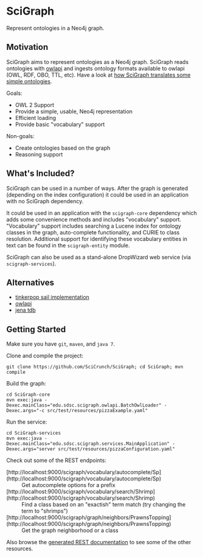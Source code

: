 SciGraph
========
Represent ontologies in a Neo4j graph.

Motivation
----------
SciGraph aims to represent ontologies as a Neo4j graph. SciGraph
reads ontologies with [owlapi](http://owlapi.sourceforge.net/) and ingests
ontology formats available to owlapi (OWL, RDF, OBO, TTL, etc). 
Have a look at [how SciGraph translates some simple ontologies](https://github.com/SciCrunch/SciGraph/wiki/Neo4jMapping).

Goals:
* OWL 2 Support
* Provide a simple, usable, Neo4j representation
* Efficient loading
* Provide basic "vocabulary" support

Non-goals:
* Create ontologies based on the graph
* Reasoning support

What's Included?
----------------
SciGraph can be used in a number of ways. After the graph is generated
(depending on the index configuration) it could be used in an application with
no SciGraph dependency.

It could be used in an application with the
`scigraph-core` dependency which adds some convenience methods and includes "vocabulary" support. "Vocabulary" support includes searching a Lucene index
for ontology classes in the graph, auto-complete functionality, and CURIE to
class resolution. Additional support for identifying these vocabulary entities
in text can be found in the `scigraph-entity` module.

SciGraph can also be used as a stand-alone DropWizard web service (via `scigraph-services`).

Alternatives
------------
* [tinkerpop sail implementation](https://github.com/tinkerpop/blueprints/wiki/Sail-Implementation)
* [owlapi](http://owlapi.sourceforge.net/)
* [jena tdb](https://jena.apache.org/documentation/tdb/)

Getting Started
---------------
Make sure you have `git`, `maven`, and `java 7`.

Clone and compile the project:

    git clone https://github.com/SciCrunch/SciGraph; cd SciGraph; mvn compile

Build the graph:

    cd SciGraph-core
    mvn exec:java -Dexec.mainClass="edu.sdsc.scigraph.owlapi.BatchOwlLoader" -Dexec.args="-c src/test/resources/pizzaExample.yaml"

Run the service:

	cd SciGraph-services
    mvn exec:java -Dexec.mainClass="edu.sdsc.scigraph.services.MainApplication" -Dexec.args="server src/test/resources/pizzaConfiguration.yaml"

Check out some of the REST endpoints:
<dl>
<dt>[http://localhost:9000/scigraph/vocabulary/autocomplete/Sp](http://localhost:9000/scigraph/vocabulary/autocomplete/Sp)</dt>
<dd>Get autocomplete options for a prefix</dd>
<dt>[http://localhost:9000/scigraph/vocabulary/search/Shrimp](http://localhost:9000/scigraph/vocabulary/search/Shrimp)</dt>
<dd>Find a class based on an "exactish" term match
(try changing the term to "shrimps")</dd>
<dt>[http://localhost:9000/scigraph/graph/neighbors/PrawnsTopping](http://localhost:9000/scigraph/graph/neighbors/PrawnsTopping)</dt>
<dd>Get the graph neighborhood or a class</dd>
</dl>

Also browse the [generated REST documentation](http://localhost:9000/scigraph/docs/)
to see some of the other resources.
